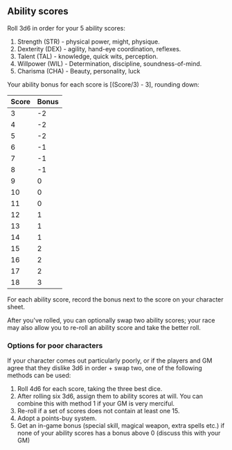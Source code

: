## Ability scores

Roll 3d6 in order for your 5 ability scores:

1. Strength (STR) - physical power, might, physique.
2. Dexterity (DEX) - agility, hand-eye coordination, reflexes.
3. Talent (TAL) - knowledge, quick wits, perception.
4. Willpower (WIL) - Determination, discipline, soundness-of-mind.
5. Charisma (CHA) - Beauty, personality, luck

Your ability bonus for each score is \[(Score/3) - 3\], rounding down:

Score | Bonus
------|------
   3  |  -2
   4  |  -2
   5  |  -2
   6  |  -1
   7  |  -1
   8  |  -1
   9  |   0
  10  |   0
  11  |   0
  12  |   1
  13  |   1
  14  |   1
  15  |   2
  16  |   2
  17  |   2
  18  |   3

For each ability score, record the bonus next to the score on your character
sheet.

After you've rolled, you can optionally swap two ability scores; your race may
also allow you to re-roll an ability score and take the better roll.

### Options for poor characters

If your character comes out particularly poorly, or if the players and GM agree
that they dislike 3d6 in order + swap two, one of the following methods can be
used:

1. Roll 4d6 for each score, taking the three best dice.
2. After rolling six 3d6, assign them to ability scores at will. You can combine
   this with method 1 if your GM is very merciful.
3. Re-roll if a set of scores does not contain at least one 15.
4. Adopt a points-buy system.
5. Get an in-game bonus (special skill, magical weapon, extra spells etc.) if
   none of your ability scores has a bonus above 0 (discuss this with your GM)
